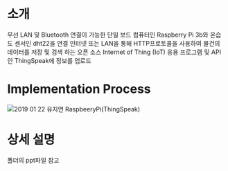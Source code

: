 # 소개
무선 LAN 및 Bluetooth 연결이 가능한 단일 보드 컴퓨터인 Raspberry Pi 3b와 온습도 센서인 dht22을 연결
인터넷 또는 LAN을 통해 HTTP프로토콜을 사용하여 물건의 데이터를 저장 및 검색 하는 오픈 소스 Internet of Thing (IoT) 응용 프로그램 및 API인 ThingSpeak에 정보를 업로드

# Implementation Process
![2019 01 22 유지연 RaspbeeryPi(ThingSpeak)](https://user-images.githubusercontent.com/57094856/134799629-c87f1ee4-69e7-40d4-a0df-8b6372899619.jpg)

# 상세 설명
폴더의 ppt파일 참고
